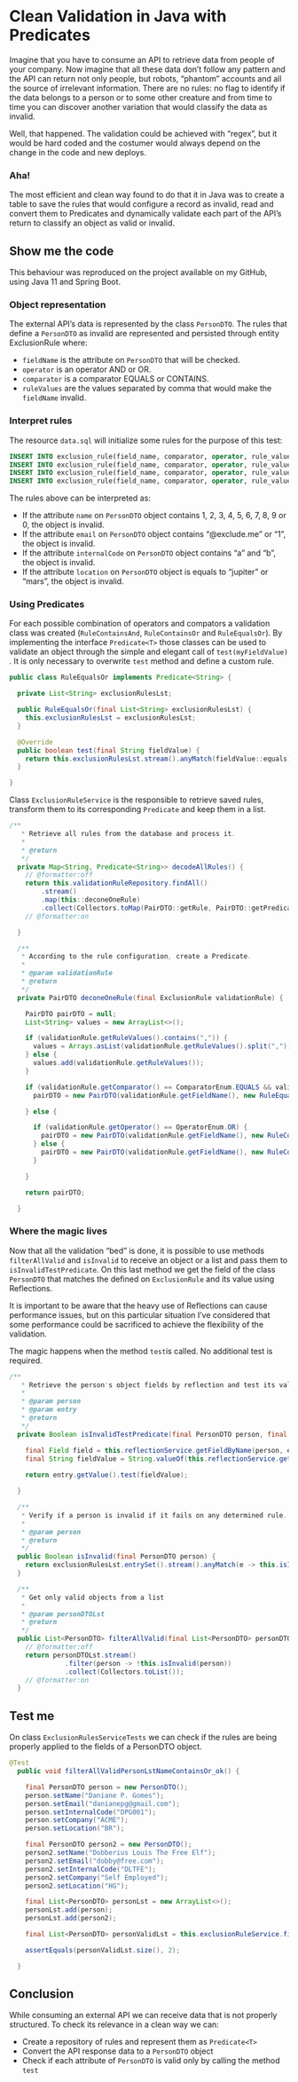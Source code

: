 # Clean Validation in Java with Predicates

Imagine that you have to consume an API to retrieve data from people of your company. Now imagine that all these data don’t follow any pattern and the API can return not only people, but robots, “phantom” accounts and all the source of irrelevant information. There are no rules: no flag to identify if the data belongs to a person or to some other creature and from time to time you can discover another variation that would classify the data as invalid.

Well, that happened. The validation could be achieved with “regex”, but it would be hard coded and the costumer would always depend on the change in the code and new deploys.

### Aha!

The most efficient and clean way found to do that it in Java was to create a table to save the rules that would configure a record as invalid, read and convert them to Predicates and dynamically validate each part of the API’s return to classify an object as valid or invalid. 

## Show me the code

This behaviour was reproduced on the project available on my GitHub, using Java 11 and Spring Boot.

### Object representation
The external API’s data is represented by the class `PersonDTO`.
The rules that define a `PersonDTO` as invalid are represented and persisted through entity ExclusionRule where:
* `fieldName` is the attribute on `PersonDTO` that will be checked.
* `operator` is an operator AND or OR.
* `comparator` is a comparator EQUALS or CONTAINS.
* `ruleValues` are the values separated by comma that would make the `fieldName` invalid.

### Interpret rules
The resource `data.sql` will initialize some rules for the purpose of this test:

```sql
INSERT INTO exclusion_rule(field_name, comparator, operator, rule_values) VALUES('name', 'CONTAINS', 'OR', '1,2,3,4,5,6,7,8,9,0');
INSERT INTO exclusion_rule(field_name, comparator, operator, rule_values) VALUES('email', 'CONTAINS', 'OR','@exclude.me,1');
INSERT INTO exclusion_rule(field_name, comparator, operator, rule_values) VALUES('internalCode', 'CONTAINS', 'AND','a,b');
INSERT INTO exclusion_rule(field_name, comparator, operator, rule_values) VALUES('location', 'EQUALS', 'OR','jupiter,mars');
```

The rules above can be interpreted as:
* If the attribute `name` on `PersonDTO` object contains 1, 2, 3, 4, 5, 6, 7, 8, 9 or 0, the object is invalid.
* If the attribute `email` on `PersonDTO` object contains “@exclude.me” or “1”, the object is invalid.
* If the attribute `internalCode` on `PersonDTO` object contains “a” and “b”, the object is invalid.
* If the attribute `location` on `PersonDTO` object is equals to “jupiter” or “mars”, the object is invalid.

### Using Predicates
For each possible combination of operators and compators a validation class was created (`RuleContainsAnd`, `RuleContainsOr` and `RuleEqualsOr`). By implementing the interface `Predicate<T>` those classes can be used to validate an object through the simple and elegant call of `test(myFieldValue)` . It is only necessary to overwrite `test` method and define a custom rule.

```java
public class RuleEqualsOr implements Predicate<String> {

  private List<String> exclusionRulesLst;

  public RuleEqualsOr(final List<String> exclusionRulesLst) {
    this.exclusionRulesLst = exclusionRulesLst;
  }

  @Override
  public boolean test(final String fieldValue) {
    return this.exclusionRulesLst.stream().anyMatch(fieldValue::equals);
  }

}
```

Class `ExclusionRuleService` is the responsible to retrieve saved rules, transform them to its corresponding `Predicate` and keep them in a list. 

```java
/**
   * Retrieve all rules from the database and process it.
   *
   * @return
   */
  private Map<String, Predicate<String>> decodeAllRules() {
    // @formatter:off
    return this.validationRuleRepository.findAll()
        .stream()
        .map(this::deconeOneRule)
        .collect(Collectors.toMap(PairDTO::getRule, PairDTO::getPredicate));
    // @formatter:on

  }

  /**
   * According to the rule configuration, create a Predicate.
   *
   * @param validationRule
   * @return
   */
  private PairDTO deconeOneRule(final ExclusionRule validationRule) {

    PairDTO pairDTO = null;
    List<String> values = new ArrayList<>();

    if (validationRule.getRuleValues().contains(",")) {
      values = Arrays.asList(validationRule.getRuleValues().split(","));
    } else {
      values.add(validationRule.getRuleValues());
    }

    if (validationRule.getComparator() == ComparatorEnum.EQUALS && validationRule.getOperator() == OperatorEnum.OR) {
      pairDTO = new PairDTO(validationRule.getFieldName(), new RuleEqualsOr(values));

    } else {

      if (validationRule.getOperator() == OperatorEnum.OR) {
        pairDTO = new PairDTO(validationRule.getFieldName(), new RuleContainsOr(values));
      } else {
        pairDTO = new PairDTO(validationRule.getFieldName(), new RuleContainsAnd(values));
      }

    }

    return pairDTO;

  }
```


### Where the magic lives

Now that all the validation “bed” is done, it is possible to use methods `filterAllValid` and `isInvalid` to receive an object or a list and pass them to `isInvalidTestPredicate`. On this last method we get the field of the class `PersonDTO` that matches the defined on `ExclusionRule` and its value using Reflections.  

It is important to be aware that the heavy use of Reflections can cause performance issues, but on this particular situation I’ve considered that some performance could be sacrificed to achieve the flexibility of the validation.

The magic happens when the method `test`is called. No additional test is required.  
```java
/**
   * Retrieve the person's object fields by reflection and test its validity.
   *
   * @param person
   * @param entry
   * @return
   */
  private Boolean isInvalidTestPredicate(final PersonDTO person, final Entry<String, Predicate<String>> entry) {

    final Field field = this.reflectionService.getFieldByName(person, entry.getKey());
    final String fieldValue = String.valueOf(this.reflectionService.getFieldValue(person, field));
    
    return entry.getValue().test(fieldValue);

  }

  /**
   * Verify if a person is invalid if it fails on any determined rule.
   *
   * @param person
   * @return
   */
  public Boolean isInvalid(final PersonDTO person) {
    return exclusionRulesLst.entrySet().stream().anyMatch(e -> this.isInvalidTestPredicate(person, e));
  }

  /**
   * Get only valid objects from a list
   *
   * @param personDTOLst
   * @return
   */
  public List<PersonDTO> filterAllValid(final List<PersonDTO> personDTOLst) {
    // @formatter:off
    return personDTOLst.stream()
              .filter(person -> !this.isInvalid(person))
              .collect(Collectors.toList());
    // @formatter:on
  }
```


## Test me
On class `ExclusionRulesServiceTests` we can check if the rules are being properly applied to the fields of a PersonDTO object.

```java
@Test
  public void filterAllValidPersonLstNameContainsOr_ok() {

    final PersonDTO person = new PersonDTO();
    person.setName("Daniane P. Gomes");
    person.setEmail("danianepg@gmail.com");
    person.setInternalCode("DPG001");
    person.setCompany("ACME");
    person.setLocation("BR");

    final PersonDTO person2 = new PersonDTO();
    person2.setName("Dobberius Louis The Free Elf");
    person2.setEmail("dobby@free.com");
    person2.setInternalCode("DLTFE");
    person2.setCompany("Self Employed");
    person2.setLocation("HG");

    final List<PersonDTO> personLst = new ArrayList<>();
    personLst.add(person);
    personLst.add(person2);

    final List<PersonDTO> personValidLst = this.exclusionRuleService.filterAllValid(personLst);

    assertEquals(personValidLst.size(), 2);

  }
```

## Conclusion
While consuming an external API we can receive data that is not properly structured. To check its relevance in a clean way we can:
* Create a repository of rules and represent them  as `Predicate<T>` 
* Convert the API response data to a `PersonDTO` object
* Check if each attribute of `PersonDTO` is valid only by calling the method `test`
